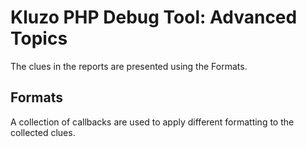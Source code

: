 # Kluzo PHP Debug Tool: Advanced Topics

The clues in the reports are presented using the Formats.

## Formats

A collection of callbacks are used to apply different formatting to the
collected clues.
